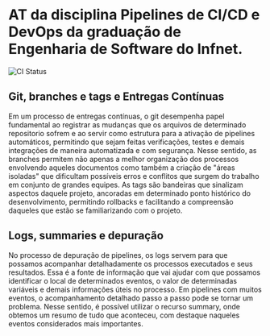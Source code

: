 # AT da disciplina Pipelines de CI/CD e DevOps da graduação de Engenharia de Software do Infnet.

![CI Status](https://img.shields.io/github/actions/workflow/status/luisanselmobd/appmonitor-pipeline/ci.yml?branch=main)

## Git, branches e tags e Entregas Contínuas
Em um processo de entregas contínuas, o git desempenha papel fundamental ao registrar as mudanças que os arquivos de determinado repositorio sofrem e ao servir como estrutura para a ativação de pipelines automáticos, permitindo que sejam feitas verificações, testes e demais integrações de maneira automatizada e com segurança. Nesse sentido, as branches permitem não apenas a melhor organização dos processos envolvendo aqueles documentos como também a criação de "áreas isoladas" que dificultam possíveis erros e conflitos que surgem do trabalho em conjunto de grandes equipes. As tags são bandeiras que sinalizam aspectos daquele projeto, ancoradas em determinado ponto histórico do desenvolvimento, permitindo rollbacks e facilitando a compreensão daqueles que estão se familiarizando com o projeto.

## Logs, summaries e depuração
No processo de depuração de pipelines, os logs servem para que possamos acompanhar detalhadamente os processos executados e seus resultados. Essa é a fonte de informação que vai ajudar com que possamos identificar o local de determinados eventos, o valor de determinadas variáveis e demais informações úteis no processo.
Em pipelines com muitos eventos, o acompanhamento detalhado passo a passo pode se tornar um problema. Nesse sentido, é possível utilizar o recurso summary, onde obtemos um resumo de tudo que aconteceu, com destaque naqueles eventos considerados mais importantes.
